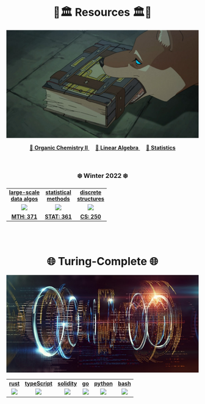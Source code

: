 <h1 align="center">🌲🏛️ Resources 🏛️🌲</h1>
<p align="center">
<kbd>
  <img width="512" src=".assets/images/prior.jpg">
</kbd>

<tr>
    <td>
      <p align="center">
        <a href="http://raw.githubusercontent.com/nosvagor/notes/master/.assets/prior/o-chemistry-II.pdf">📓 <strong>Organic Chemistry II</strong>
        </a>
        &nbsp;
        &nbsp;
        <a href="http://raw.githubusercontent.com/nosvagor/notes/master/.assets/prior/linear-algebra.pdf"> 📓 <strong>Linear Algebra</strong>
        </a>
        &nbsp;
        &nbsp;
        <a href="http://raw.githubusercontent.com/nosvagor/notes/master/.assets/prior/statistics.pdf">📓 <strong>Statistics</strong>
        </a>
      </p>
    </td>
  </tr>
</p>

<br>

<h3 align="center">❄️  Winter 2022 ❄️</h3>
<table align="center">
  <tr>
    <td align="center"><strong><a href="python/mth-371/">large-scale<br>data algos</a></strong></td>
    <td align="center"><strong><a href="python/stat-361/">statistical <br> methods</a></strong></td>
    <td align="center"><strong><a href="python/cs-250/">discrete <br> structures</a></strong></td>
  </tr>
  <tr>
    <td align="center"><a href="python/mth-371/"><img src=".assets/images/applied.ico"></a></td>
    <td align="center"><a href="python/stat-361/"><img src=".assets/images/stat.ico"></a></td>
    <td align="center"><a href="python/cs-250/"><img src=".assets/images/discrete.ico"></a></td>
  </tr>
  <tr>
    <td align="center"><strong><a href="python/mth-371/">MTH: 371</a></strong></td>
    <td align="center"><strong><a href="python/stat-361/">STAT: 361</a></strong></td>
    <td align="center"><strong><a href="python/cs-250/">CS: 250</a></strong></td>
  </tr>
</table>

<br>
<br>

<h1 align="center">🌐 Turing-Complete 🌐</h1>

<p align="center">
<kbd>
  <img width="512" src=".assets/images/code.jpg">
</kbd>
</p>

<table align="center">
  <tr>
    <td align="center"><strong><a href="rust/">rust</a></strong></td>
    <td align="center"><strong><a href="ts/">typeScript</a></strong></td>
    <td align="center"><strong><a href="solidity/">solidity</a></strong></td>
    <td align="center"><strong><a href="go/">go</a></strong></td>
    <td align="center"><strong><a href="python/">python</a></strong></td>
    <td align="center"><strong><a href="bash/">bash</a></strong></td>
  </tr>
  <tr>
    <td align="center"><a href="rust/"><img src=".assets/images/rust.ico"></a></td>
    <td align="center"><a href="ts/"><img src=".assets/images/ts.ico"></a></td>
    <td align="center"><a href="solidity/"><img src=".assets/images/solidity.ico"></a></td>
    <td align="center"><a href="go/"><img src=".assets/images/go.ico"></a></td>
    <td align="center"><a href="python/"><img src=".assets/images/python.ico"></a></td>
    <td align="center"><a href="bash/"><img src=".assets/images/bash.ico"></a></td>
  </tr>
</table>
